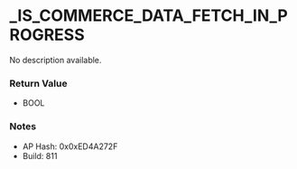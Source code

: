 # _IS_COMMERCE_DATA_FETCH_IN_PROGRESS

No description available.

### Return Value
* BOOL

### Notes
* AP Hash: 0x0xED4A272F
* Build: 811


